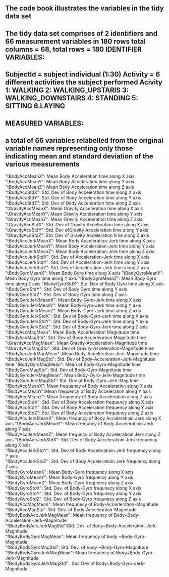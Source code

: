 The code book illustrates the variables in the tidy data set
----------------------------------------------------------------------------------------
The tidy data set comprises of 2 identifiers and 66 measurement variables in 180 rows
total columns = 68, total rows = 180
IDENTIFIER VARIABLES:
-------------------------------------------------------------------------------------------
SubjectId = subject individual (1:30)
Activity = 6 different activities the subject performed 
Acivity 1: WALKING 2: WALKING_UPSTARIS 3: WALKING_DOWNSTAIRS 4: STANDING 5: SITTING 6.LAYING
---------------------------------------------------------------------------------------------
MEASURED VARIABLES:
---------------------------------------------------------------------
a total of 66 variables relabelled from the original 
variable names representing only those indicating mean
and standard deviation of the various measurements 
-----------------------------------------------------------------------
 "tBodyAccMeanX": Mean Body Acceleration time along X axis
 "tBodyAccMeanY": Mean Body Acceleration time along Y axis  
 "tBodyAccMeanZ": Mean Body Acceleration time along Z axis
 "tBodyAccStdX": Std. Dev of Body Acceleration time along X axis 
 "tBodyAccStdY": Std. Dev of Body Acceleration time along Y axis   
 "tBodyAccStdZ": Std. Dev of Body Acceleration time along Z axis   
 "tGravityAccMeanX": Mean Gravity Acceleration time along X axis 
 "tGravityAccMeanY": Mean Gravity Acceleration time along Y axis 
 "tGravityAccMeanZ": Mean Gravity Acceleration time along Z axis 
 "tGravityAccStdX": Std. Dev of Gravity Acceleration time along X axis                           
 "tGravityAccStdY": Std. Dev ofGravity Acceleration time along Y axis 
 "tGravityAccStdZ": Std. Dev of Gravity Acceleration time along Z axis                   
 "tBodyAccJerkMeanX": Mean Body Acceleration-Jerk time along X axis  
 "tBodyAccJerkMeanY": Mean Body Acceleration-Jerk time along Y axis  
 "tBodyAccJerkMeanZ": Mean Body Acceleration-Jerk time along Z axis   
 "tBodyAccJerkStdX": Std. Dev of Acceleration-Jerk time along X axis             
 "tBodyAccJerkStdY": Std. Dev of Acceleration-Jerk time along Y axis
 "tBodyAccJerkStdZ": Std. Dev of Acceleration-Jerk time along Z axis       
 "tBodyGyroMeanX": Mean Body Gyro time along X axis
 "tBodyGyroMeanY": Mean Body Gyro time along Y axis 
 "tBodyGyroMeanZ": Mean Body Gyro time along Z axis
 "tBodyGyroStdX": Std. Dev of Body Gyro time along X axis
 "tBodyGyroStdY": Std. Dev of Body Gyro time along Y axis
 "tBodyGyroStdZ": Std. Dev of Body Gyro time along Z axis
 "tBodyGyroJerkMeanX": Mean Body-Gyro-Jerk time along X axis
 "tBodyGyroJerkMeanY": Mean Body-Gyro-Jerk time along Y axis
 "tBodyGyroJerkMeanZ": Mean Body-Gyro-Jerk time along Z axis
 "tBodyGyroJerkStdX": Std. Dev of Body-Gyro-Jerk time along X axis
 "tBodyGyroJerkStdY": Std. Dev of Body-Gyro-Jerk time along Y axis 
 "tBodyGyroJerkStdZ": Std. Dev of Body-Gyro-Jerk time along Z axis
 "tBodyAccMagMean": Mean Body Accerleration Magnitude   time 
 "tBodyAccMagStd": Std. Dev of Body Accerleration Magnitude   time                       
 "tGravityAccMagMean": Mean Gravity-Acceleration-Magnitude   time
 "tGravityAccMagStd": Std. Dev of Gravity-Acceleration-Magnitude   time
 "tBodyAccJerkMagMean": Mean Body-Acceleration-Jerk-Magnitude   time
 "tBodyAccJerkMagStd": Std. Dev of Body-Acceleration-Jerk-Magnitude   time
 "tBodyGyroMagMean": Mean of Body-Gyro-Magnitude   time
 "tBodyGyroMagStd": Std. Dev of Body-Gyro-Magnitude time          
 "tBodyGyroJerkMagMean": Mean Body-Gyro-Jerk-Magnitude time
 "tBodyGyroJerkMagStd": Std. Dev of Body-Gyro-Jerk-Mag time   
 "fBodyAccMeanX": Mean frequency of Body Acceleration along X axis 
 "fBodyAccMeanY":Mean frequency of Body Acceleration along Y axis          
 "fBodyAccMeanZ": Mean frequency of Body Acceleration along Z axis 
 "fBodyAccStdX": Std. Dev of Body Acceleration frequency along X axis          
 "fBodyAccStdY": Std. Dev of Body Acceleration frequency along Y axis       
 "fBodyAccStdZ": Std. Dev of Body Acceleration frequency along Z axis                 
 "fBodyAccJerkMeanX": Mean frequncy of Body Acceleratioin Jerk along X axis
 "fBodyAccJerkMeanY": Mean frequncy of Body Acceleratioin Jerk along Y axis      
 "fBodyAccJerkMeanZ": Mean frequncy of Body Acceleratioin Jerk along Z axis 
 "fBodyAccJerkStdX": Std. Dev of Body Acceleratioin Jerk frequency along X axis      
 "fBodyAccJerkStdY": Std. Dev of Body Acceleratioin Jerk frequency along Y axis   
 "fBodyAccJerkStdZ": Std. Dev of  Body Acceleratioin Jerk frequency along Z axis         
 "fBodyGyroMeanX": Mean Body-Gyro frequency along X axis 
 "fBodyGyroMeanY": Mean Body-Gyro frequency along Y axis          
 "fBodyGyroMeanZ": Mean Body-Gyro frequency along Z axis 
 "fBodyGyroStdX": Std. Dev. of Body-Gyro frequnecy along X axis          
 "fBodyGyroStdY": Std. Dev. of Body-Gyro frequnecy along Y axis  
 "fBodyGyroStdZ": Std. Dev. of Body-Gyro frequnecy along Z axis           
 "fBodyAccMagMean": Mean frequnecy of Body-Accerleration-Magnitude  
 "fBodyAccMagStd": Std. Dev. of Body-Acceleration-Magnitude          
 "fBodyBodyAccJerkMagMean": Mean frequency of Body~Body-Acceleration-Jerk-Magnitude  
 "fBodyBodyAccJerkMagStd":Std. Dev. of Body~Body-Acceleration-Jerk-Magnitude  
 "fBodyBodyGyroMagMean": Mean frequency of body ~Body-Gyro-Magnitude  
 "fBodyBodyGyroMagStd": Std. Dev. of body ~Body-Gyro-Magnitude       
 "fBodyBodyGyroJerkMagMean": Mean frequency of Body~Body-Gyro-Jerk-Magnitude  
 "fBodyBodyGyroJerkMagStd" : Std. Dev of Body~Body-Gyro-Jerk-Magnitude  
